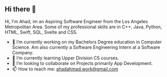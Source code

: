 ## Hi there 👋

Hi, I'm Ahad, im an Aspiring Software Engineer from the Los Angeles Metropolitan Area. Some of my professional skills are in C++, Java, Python, HTML, Swift, SQL, Svelte and CSS. 

- 🔭 I’m currently working on my Bachelors Degree education in Computer Science. Am also currently a Software Engineering Intern at a Software Company.
- 🌱 I’m currently learning Upper Division CS courses. 
- 👯 I’m looking to collaborate on Projects primarily App Development.
- 📫 How to reach me: ahadahmad.work@gmail.com
<!--
**YoAhdi/YoAhdi** is a ✨ _special_ ✨ repository because its `README.md` (this file) appears on your GitHub profile.

Here are some ideas to get you started:

- 🔭 I’m currently working on my bachelors education in Computer Science
- 🌱 I’m currently learning ...
- 👯 I’m looking to collaborate on ...
- 🤔 I’m looking for help with ...
- 💬 Ask me about ...
- 📫 How to reach me: ...
- 😄 Pronouns: ...
- ⚡ Fun fact: ...
-->
